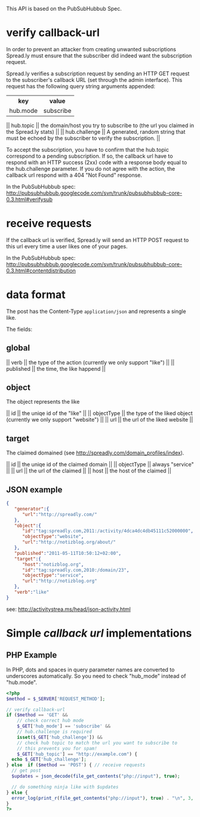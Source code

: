 This API is based on the PubSubHubbub Spec.

# verify callback-url

In order to prevent an attacker from creating unwanted subscriptions Spread.ly must ensure that the subscriber did indeed want the subscription request.

Spread.ly verifies a subscription request by sending an HTTP GET request to the subscriber's callback URL (set through the admin interface). This request has the following query string arguments appended:

<table>
  <tr>
    <th>key</th>
    <th>value</th>
  </tr>
  <tr>
    <td>hub.mode</td>
    <td>subscribe</td>
  </tr>
</table>
|| hub.topic || the domain/host you try to subscribe to (the url you claimed in the Spread.ly stats) ||
|| hub.challenge || A generated, random string that must be echoed by the subscriber to verify the subscription. ||

To accept the subscription, you have to confirm that the hub.topic correspond to a pending subscription. If so, the callback url have to respond with an HTTP success (2xx) code with a response body equal to the hub.challenge parameter. If you do not agree with the action, the callback url respond with a 404 "Not Found" response.

In the PubSubHubbub spec: http://pubsubhubbub.googlecode.com/svn/trunk/pubsubhubbub-core-0.3.html#verifysub

# receive requests

If the callback url is verified, Spread.ly will send an HTTP POST request to this url every time a user likes one of your pages.

In the PubSubHubbub spec: http://pubsubhubbub.googlecode.com/svn/trunk/pubsubhubbub-core-0.3.html#contentdistribution

# data format

The post has the Content-Type `application/json` and represents a single like.

The fields:

## global

|| verb || the type of the action (currently we only support "like") ||
|| published || the time, the like happend ||

## object

The object represents the like

|| id || the uniqe id of the "like" ||
|| objectType || the type of the liked object (currently we only support "website") ||
|| url || the url of the liked website ||

## target

The claimed domained (see http://spreadly.com/domain_profiles/index).

|| id || the uniqe id of the claimed domain ||
|| objectType || always "service" ||
|| url || the url of the claimed ||
|| host || the host of the claimed ||

## JSON example

```json
{
   "generator":{
      "url":"http://spreadly.com/"
   },
   "object":{
      "id":"tag:spreadly.com,2011:/activity/4dca4dc4db45111c52000000",
      "objectType":"website",
      "url":"http://notizblog.org/about/"
   },
   "published":"2011-05-11T10:50:12+02:00",
   "target":{
      "host":"notizblog.org",
      "id":"tag:spreadly.com,2010:/domain/23",
      "objectType":"service",
      "url":"http://notizblog.org"
   },
   "verb":"like"
}
```

see: http://activitystrea.ms/head/json-activity.html

# Simple _callback url_ implementations

## PHP Example

In PHP, dots and spaces in query parameter names are converted to underscores automatically. So you need to check "hub_mode" instead of "hub.mode". 

```php
<?php
$method = $_SERVER['REQUEST_METHOD'];  

// verify callback-url
if ($method == 'GET' &&
    // check correct hub mode
    $_GET['hub_mode'] == 'subscribe' &&
    // hub.challenge is required
    isset($_GET['hub_challenge']) &&
    // check hub topic to match the url you want to subscribe to
    // this prevents you for spam!
    $_GET['hub_topic'] == "http://example.com") {
  echo $_GET['hub_challenge'];
} else  if ($method == 'POST') { // receive requests
  // get post
  $updates = json_decode(file_get_contents("php://input"), true); 

  // do something ninja like with $updates
} else {
  error_log(print_r(file_get_contents("php://input"), true) . "\n", 3, dirname(__FILE__)."/error.log");
}
?>
```